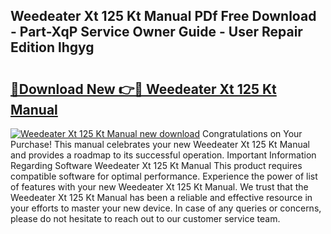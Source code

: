 ## Weedeater Xt 125 Kt Manual PDf Free Download - Part-XqP Service Owner Guide - User Repair Edition lhgyg

# <h2><a href="http://bc87263.oget.top/?id=Weedeater+Xt+125+Kt+Manual">🔗Download New 👉🔴 Weedeater Xt 125 Kt Manual</a></h2>

[![Weedeater Xt 125 Kt Manual new download](https://i.imgur.com/5g1atiW.png)](http://bc87263.oget.top/?id=Weedeater+Xt+125+Kt+Manual)
Congratulations on Your Purchase! This manual celebrates your new Weedeater Xt 125 Kt Manual and provides a roadmap to its successful operation. Important Information Regarding Software Weedeater Xt 125 Kt Manual This product requires compatible software for optimal performance. Experience the power of list of features with your new Weedeater Xt 125 Kt Manual. We trust that the Weedeater Xt 125 Kt Manual has been a reliable and effective resource in your efforts to master your new device. In case of any queries or concerns, please do not hesitate to reach out to our customer service team.
